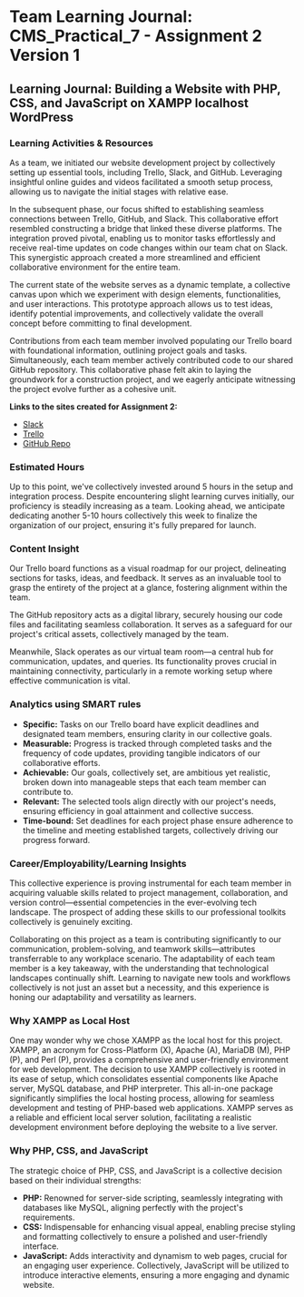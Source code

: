 # Team Learning Journal: CMS_Practical_7 - Assignment 2 Version 1

## Learning Journal: Building a Website with PHP, CSS, and JavaScript on XAMPP localhost WordPress

### Learning Activities & Resources

As a team, we initiated our website development project by collectively setting up essential tools, including Trello, Slack, and GitHub. Leveraging insightful online guides and videos facilitated a smooth setup process, allowing us to navigate the initial stages with relative ease.

In the subsequent phase, our focus shifted to establishing seamless connections between Trello, GitHub, and Slack. This collaborative effort resembled constructing a bridge that linked these diverse platforms. The integration proved pivotal, enabling us to monitor tasks effortlessly and receive real-time updates on code changes within our team chat on Slack. This synergistic approach created a more streamlined and efficient collaborative environment for the entire team.

The current state of the website serves as a dynamic template, a collective canvas upon which we experiment with design elements, functionalities, and user interactions. This prototype approach allows us to test ideas, identify potential improvements, and collectively validate the overall concept before committing to final development.

Contributions from each team member involved populating our Trello board with foundational information, outlining project goals and tasks. Simultaneously, each team member actively contributed code to our shared GitHub repository. This collaborative phase felt akin to laying the groundwork for a construction project, and we eagerly anticipate witnessing the project evolve further as a cohesive unit.

**Links to the sites created for Assignment 2:**
- [Slack](https://app.slack.com/client/T06B9L7KLUA/C06B9L7LDH8)
- [Trello](https://trello.com/b/M3w6nhDg/team3-academixconnect)
- [GitHub Repo](https://github.com/IsaiahWang/AcademixConnect)

### Estimated Hours

Up to this point, we've collectively invested around 5 hours in the setup and integration process. Despite encountering slight learning curves initially, our proficiency is steadily increasing as a team. Looking ahead, we anticipate dedicating another 5-10 hours collectively this week to finalize the organization of our project, ensuring it's fully prepared for launch.

### Content Insight

Our Trello board functions as a visual roadmap for our project, delineating sections for tasks, ideas, and feedback. It serves as an invaluable tool to grasp the entirety of the project at a glance, fostering alignment within the team.

The GitHub repository acts as a digital library, securely housing our code files and facilitating seamless collaboration. It serves as a safeguard for our project's critical assets, collectively managed by the team.

Meanwhile, Slack operates as our virtual team room—a central hub for communication, updates, and queries. Its functionality proves crucial in maintaining connectivity, particularly in a remote working setup where effective communication is vital.

### Analytics using SMART rules

- **Specific:** Tasks on our Trello board have explicit deadlines and designated team members, ensuring clarity in our collective goals.
- **Measurable:** Progress is tracked through completed tasks and the frequency of code updates, providing tangible indicators of our collaborative efforts.
- **Achievable:** Our goals, collectively set, are ambitious yet realistic, broken down into manageable steps that each team member can contribute to.
- **Relevant:** The selected tools align directly with our project's needs, ensuring efficiency in goal attainment and collective success.
- **Time-bound:** Set deadlines for each project phase ensure adherence to the timeline and meeting established targets, collectively driving our progress forward.

### Career/Employability/Learning Insights

This collective experience is proving instrumental for each team member in acquiring valuable skills related to project management, collaboration, and version control—essential competencies in the ever-evolving tech landscape. The prospect of adding these skills to our professional toolkits collectively is genuinely exciting.

Collaborating on this project as a team is contributing significantly to our communication, problem-solving, and teamwork skills—attributes transferrable to any workplace scenario. The adaptability of each team member is a key takeaway, with the understanding that technological landscapes continually shift. Learning to navigate new tools and workflows collectively is not just an asset but a necessity, and this experience is honing our adaptability and versatility as learners.

### Why XAMPP as Local Host

One may wonder why we chose XAMPP as the local host for this project. XAMPP, an acronym for Cross-Platform (X), Apache (A), MariaDB (M), PHP (P), and Perl (P), provides a comprehensive and user-friendly environment for web development. The decision to use XAMPP collectively is rooted in its ease of setup, which consolidates essential components like Apache server, MySQL database, and PHP interpreter. This all-in-one package significantly simplifies the local hosting process, allowing for seamless development and testing of PHP-based web applications. XAMPP serves as a reliable and efficient local server solution, facilitating a realistic development environment before deploying the website to a live server.

### Why PHP, CSS, and JavaScript

The strategic choice of PHP, CSS, and JavaScript is a collective decision based on their individual strengths:

- **PHP:** Renowned for server-side scripting, seamlessly integrating with databases like MySQL, aligning perfectly with the project's requirements.
- **CSS:** Indispensable for enhancing visual appeal, enabling precise styling and formatting collectively to ensure a polished and user-friendly interface.
- **JavaScript:** Adds interactivity and dynamism to web pages, crucial for an engaging user experience. Collectively, JavaScript will be utilized to introduce interactive elements, ensuring a more engaging and dynamic website.
